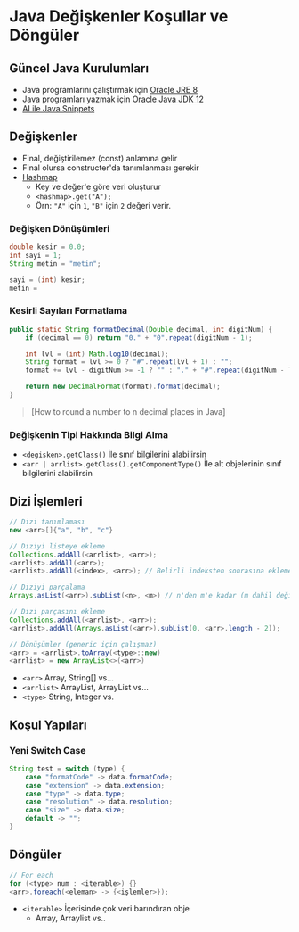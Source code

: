 # Java Değişkenler Koşullar ve Döngüler 

## Güncel Java Kurulumları

- Java programlarını çalıştırmak için [Oracle JRE 8](https://www.oracle.com/technetwork/java/javase/jre8-downloads-2133155.html)
- Java programları yazmak için [Oracle Java JDK 12](https://www.oracle.com/technetwork/java/javase/downloads/jdk12-downloads-5295953.html)
- [AI ile Java Snippets](https://www.codota.com/?utm_source=search-web)

## Değişkenler

- Final, değiştirilemez (const) anlamına gelir
- Final olursa constructer'da tanımlanması gerekir
- [Hashmap](https://www.geeksforgeeks.org/java-util-hashmap-in-java/)
  - Key ve değer'e göre veri oluşturur
  - `<hashmap>.get("A");`
  - Örn: `"A"` için `1`, `"B"` için `2` değeri verir.

### Değişken Dönüşümleri

```java
double kesir = 0.0;
int sayi = 1;
String metin = "metin";

sayi = (int) kesir;
metin =
```

### Kesirli Sayıları Formatlama

```java
public static String formatDecimal(Double decimal, int digitNum) {
    if (decimal == 0) return "0." + "0".repeat(digitNum - 1);

    int lvl = (int) Math.log10(decimal);
    String format = lvl >= 0 ? "#".repeat(lvl + 1) : "";
    format += lvl - digitNum >= -1 ? "" : "." + "#".repeat(digitNum - lvl - 1);

    return new DecimalFormat(format).format(decimal);
}
```

> [How to round a number to n decimal places in Java]

### Değişkenin Tipi Hakkında Bilgi Alma

- `<degisken>.getClass()` İle sınıf bilgilerini alabilirsin
- `<arr | arrlist>.getClass().getComponentType()` İle alt objelerinin sınıf bilgilerini alabilirsin

## Dizi İşlemleri

```java
// Dizi tanımlaması
new <arr>[]{"a", "b", "c"}

// Diziyi listeye ekleme
Collections.addAll(<arrlist>, <arr>);
<arrlist>.addAll(<arr>);
<arrlist>.addAll(<index>, <arr>); // Belirli indeksten sonrasına ekleme

// Diziyi parçalama
Arrays.asList(<arr>).subList(<n>, <m>) // n'den m'e kadar (m dahil değil)

// Dizi parçasını ekleme
Collections.addAll(<arrlist>, <arr>);
<arrlist>.addAll(Arrays.asList(<arr>).subList(0, <arr>.length - 2));

// Dönüşümler (generic için çalışmaz)
<arr> = <arrlist>.toArray(<type>::new)
<arrlist> = new ArrayList<>(<arr>)
```

- `<arr>` Array, String[] vs...
- `<arrlist>` ArrayList<String>, ArrayList<Integer> vs...
- `<type>` String, Integer vs.

## Koşul Yapıları

### Yeni Switch Case

```java
String test = switch (type) {
    case "formatCode" -> data.formatCode;
    case "extension" -> data.extension;
    case "type" -> data.type;
    case "resolution" -> data.resolution;
    case "size" -> data.size;
    default -> "";
}
```

## Döngüler

```java
// For each
for (<type> num : <iterable>) {}
<arr>.foreach(<eleman> -> {<işlemler>});
```

- `<iterable>` İçerisinde çok veri barındıran obje
  - Array, Arraylist vs..
